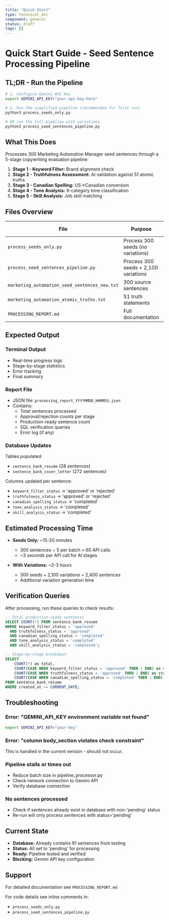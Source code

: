 ```yaml
---
title: "Quick Start"
type: technical_doc
component: general
status: draft
tags: []
---
```


# Quick Start Guide - Seed Sentence Processing Pipeline

## TL;DR - Run the Pipeline

```bash
# 1. Configure Gemini API Key
export GEMINI_API_KEY="your-api-key-here"

# 2. Run the simplified pipeline (recommended for first run)
python3 process_seeds_only.py

# OR run the full pipeline with variations
python3 process_seed_sentences_pipeline.py
```

## What This Does

Processes 300 Marketing Automation Manager seed sentences through a 5-stage copywriting evaluation pipeline:

1. **Stage 1 - Keyword Filter:** Brand alignment check
2. **Stage 2 - Truthfulness Assessment:** AI validation against 51 atomic truths
3. **Stage 3 - Canadian Spelling:** US→Canadian conversion
4. **Stage 4 - Tone Analysis:** 9-category tone classification
5. **Stage 5 - Skill Analysis:** Job skill matching

## Files Overview

| File | Purpose | When to Use |
|------|---------|-------------|
| `process_seeds_only.py` | Process 300 seeds (no variations) | Fast execution, testing |
| `process_seed_sentences_pipeline.py` | Process 300 seeds + 2,100 variations | Full production run |
| `marketing_automation_seed_sentences_new.txt` | 300 source sentences | Read-only input |
| `marketing_automation_atomic_truths.txt` | 51 truth statements | Read-only input |
| `PROCESSING_REPORT.md` | Full documentation | Reference |

## Expected Output

### Terminal Output
- Real-time progress logs
- Stage-by-stage statistics
- Error tracking
- Final summary

### Report File
- JSON file: `processing_report_YYYYMMDD_HHMMSS.json`
- Contains:
  - Total sentences processed
  - Approval/rejection counts per stage
  - Production-ready sentence count
  - SQL verification queries
  - Error log (if any)

### Database Updates
Tables populated:
- `sentence_bank_resume` (28 sentences)
- `sentence_bank_cover_letter` (272 sentences)

Columns updated per sentence:
- `keyword_filter_status` → 'approved' or 'rejected'
- `truthfulness_status` → 'approved' or 'rejected'
- `canadian_spelling_status` → 'completed'
- `tone_analysis_status` → 'completed'
- `skill_analysis_status` → 'completed'

## Estimated Processing Time

- **Seeds Only:** ~15-20 minutes
  - 300 sentences ÷ 5 per batch = 60 API calls
  - ~3 seconds per API call for AI stages

- **With Variations:** ~2-3 hours
  - 300 seeds + 2,100 variations = 2,400 sentences
  - Additional variation generation time

## Verification Queries

After processing, run these queries to check results:

```sql
-- Total production-ready sentences
SELECT COUNT(*) FROM sentence_bank_resume
WHERE keyword_filter_status = 'approved'
  AND truthfulness_status = 'approved'
  AND canadian_spelling_status = 'completed'
  AND tone_analysis_status = 'completed'
  AND skill_analysis_status = 'completed';

-- Stage-by-stage breakdown
SELECT
    COUNT(*) as total,
    COUNT(CASE WHEN keyword_filter_status = 'approved' THEN 1 END) as stage_1_pass,
    COUNT(CASE WHEN truthfulness_status = 'approved' THEN 1 END) as stage_2_pass,
    COUNT(CASE WHEN canadian_spelling_status = 'completed' THEN 1 END) as stage_3_complete
FROM sentence_bank_resume
WHERE created_at >= CURRENT_DATE;
```

## Troubleshooting

### Error: "GEMINI_API_KEY environment variable not found"
```bash
export GEMINI_API_KEY="your-key"
```

### Error: "column body_section violates check constraint"
This is handled in the current version - should not occur.

### Pipeline stalls or times out
- Reduce batch size in pipeline_processor.py
- Check network connection to Gemini API
- Verify database connection

### No sentences processed
- Check if sentences already exist in database with non-'pending' status
- Re-run will only process sentences with status='pending'

## Current State

- **Database:** Already contains 91 sentences from testing
- **Status:** All set to 'pending' for processing
- **Ready:** Pipeline tested and verified
- **Blocking:** Gemini API key configuration

## Support

For detailed documentation see `PROCESSING_REPORT.md`

For code details see inline comments in:
- `process_seeds_only.py`
- `process_seed_sentences_pipeline.py`
